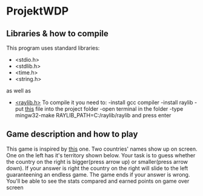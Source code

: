 # ProjektWDP 
## Libraries & how to compile
This program uses standard libraries:
- <stdio.h>
- <stdlib.h>
- <time.h>
- <string.h>

as well as

- [<raylib.h>](raylib.com)
To compile it you need to:
-install gcc compiler
-install raylib
-put [this](https://github.com/raysan5/raylib/blob/master/projects/VSCode/Makefile) file into the project folder
-open terminal in the folder
-type mingw32-make RAYLIB_PATH=C:/raylib/raylib and press enter
## Game description and how to play
This game is inspired by [this](https://moreorless.io/game/country-size) one. Two countries' names show up on screen. One on the left has it's territory shown below. Your task is to guess whether the country on the right is bigger(press arrow up) or smaller(press arrow down). If your answer is right the country on the right will slide to the left guaranteening an endless game. The game ends if your answer is wrong. You'll be able to see the stats compared and earned points on game over screen
